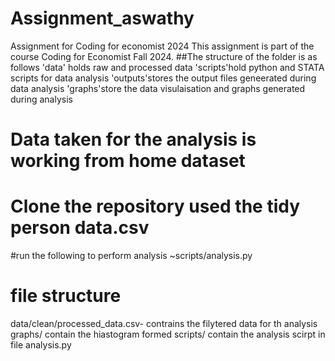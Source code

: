 # Assignment_aswathy
Assignment for Coding for economist 2024
This assignment is part of the course Coding for Economist Fall 2024. 
##The structure of the folder is as follows 'data' holds raw and processed data 'scripts'hold python and STATA scripts for data analysis 'outputs'stores the output files geneerated during data analysis 'graphs'store the data visulaisation and graphs generated during analysis
# Data taken for the analysis is working from home  dataset
# Clone the repository used the tidy person data.csv
#run the following to perform analysis
~scripts/analysis.py
# file structure
data/clean/processed_data.csv- contrains the filytered data for th analysis
graphs/ contain the hiastogram formed 
scripts/ contain the analysis scirpt in file analysis.py
